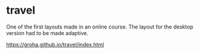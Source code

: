 # travel
One of the first layouts made in an online course. The layout for the desktop version had to be made adaptive.

https://groha.github.io/travel/index.html
